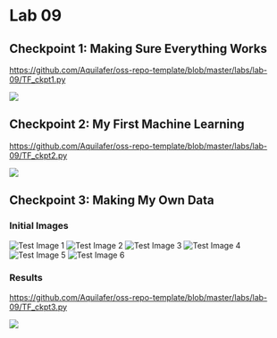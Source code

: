 # Lab 09

## Checkpoint 1: Making Sure Everything Works

https://github.com/Aquilafer/oss-repo-template/blob/master/labs/lab-09/TF_ckpt1.py

![](./TF_ckpt1.png)

## Checkpoint 2: My First Machine Learning

https://github.com/Aquilafer/oss-repo-template/blob/master/labs/lab-09/TF_ckpt2.py

![](./TF_ckpt2.png)

## Checkpoint 3: Making My Own Data

### Initial Images

![Test Image 1](pants_1.jpg)
![Test Image 2](shirt_1.jpg)
![Test Image 3](sneaker_1.jpg)
![Test Image 4](sandal_1.jpg)
![Test Image 5](shirt_2.jpg)
![Test Image 6](boot_1.jpg)

### Results

https://github.com/Aquilafer/oss-repo-template/blob/master/labs/lab-09/TF_ckpt3.py

![](./TF_ckpt3.png)

